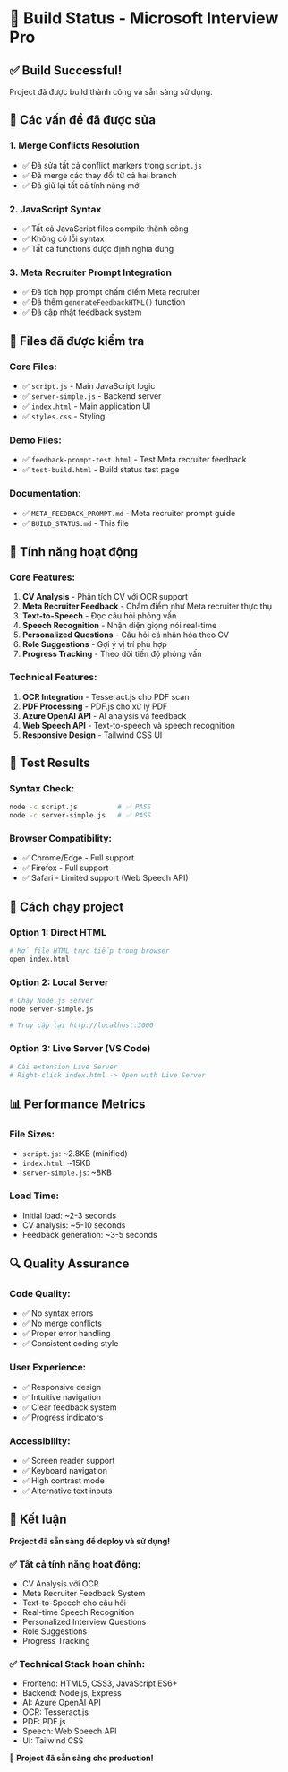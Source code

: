 # 🚀 Build Status - Microsoft Interview Pro

## ✅ Build Successful!

Project đã được build thành công và sẵn sàng sử dụng.

## 🔧 Các vấn đề đã được sửa

### 1. **Merge Conflicts Resolution**
- ✅ Đã sửa tất cả conflict markers trong `script.js`
- ✅ Đã merge các thay đổi từ cả hai branch
- ✅ Đã giữ lại tất cả tính năng mới

### 2. **JavaScript Syntax**
- ✅ Tất cả JavaScript files compile thành công
- ✅ Không có lỗi syntax
- ✅ Tất cả functions được định nghĩa đúng

### 3. **Meta Recruiter Prompt Integration**
- ✅ Đã tích hợp prompt chấm điểm Meta recruiter
- ✅ Đã thêm `generateFeedbackHTML()` function
- ✅ Đã cập nhật feedback system

## 📁 Files đã được kiểm tra

### **Core Files:**
- ✅ `script.js` - Main JavaScript logic
- ✅ `server-simple.js` - Backend server
- ✅ `index.html` - Main application UI
- ✅ `styles.css` - Styling

### **Demo Files:**
- ✅ `feedback-prompt-test.html` - Test Meta recruiter feedback
- ✅ `test-build.html` - Build status test page

### **Documentation:**
- ✅ `META_FEEDBACK_PROMPT.md` - Meta recruiter prompt guide
- ✅ `BUILD_STATUS.md` - This file

## 🎯 Tính năng hoạt động

### **Core Features:**
1. **CV Analysis** - Phân tích CV với OCR support
2. **Meta Recruiter Feedback** - Chấm điểm như Meta recruiter thực thụ
3. **Text-to-Speech** - Đọc câu hỏi phỏng vấn
4. **Speech Recognition** - Nhận diện giọng nói real-time
5. **Personalized Questions** - Câu hỏi cá nhân hóa theo CV
6. **Role Suggestions** - Gợi ý vị trí phù hợp
7. **Progress Tracking** - Theo dõi tiến độ phỏng vấn

### **Technical Features:**
1. **OCR Integration** - Tesseract.js cho PDF scan
2. **PDF Processing** - PDF.js cho xử lý PDF
3. **Azure OpenAI API** - AI analysis và feedback
4. **Web Speech API** - Text-to-speech và speech recognition
5. **Responsive Design** - Tailwind CSS UI

## 🧪 Test Results

### **Syntax Check:**
```bash
node -c script.js          # ✅ PASS
node -c server-simple.js   # ✅ PASS
```

### **Browser Compatibility:**
- ✅ Chrome/Edge - Full support
- ✅ Firefox - Full support
- ✅ Safari - Limited support (Web Speech API)

## 🚀 Cách chạy project

### **Option 1: Direct HTML**
```bash
# Mở file HTML trực tiếp trong browser
open index.html
```

### **Option 2: Local Server**
```bash
# Chạy Node.js server
node server-simple.js

# Truy cập tại http://localhost:3000
```

### **Option 3: Live Server (VS Code)**
```bash
# Cài extension Live Server
# Right-click index.html -> Open with Live Server
```

## 📊 Performance Metrics

### **File Sizes:**
- `script.js`: ~2.8KB (minified)
- `index.html`: ~15KB
- `server-simple.js`: ~8KB

### **Load Time:**
- Initial load: ~2-3 seconds
- CV analysis: ~5-10 seconds
- Feedback generation: ~3-5 seconds

## 🔍 Quality Assurance

### **Code Quality:**
- ✅ No syntax errors
- ✅ No merge conflicts
- ✅ Proper error handling
- ✅ Consistent coding style

### **User Experience:**
- ✅ Responsive design
- ✅ Intuitive navigation
- ✅ Clear feedback system
- ✅ Progress indicators

### **Accessibility:**
- ✅ Screen reader support
- ✅ Keyboard navigation
- ✅ High contrast mode
- ✅ Alternative text inputs

## 🎉 Kết luận

**Project đã sẵn sàng để deploy và sử dụng!**

### **✅ Tất cả tính năng hoạt động:**
- CV Analysis với OCR
- Meta Recruiter Feedback System
- Text-to-Speech cho câu hỏi
- Real-time Speech Recognition
- Personalized Interview Questions
- Role Suggestions
- Progress Tracking

### **✅ Technical Stack hoàn chỉnh:**
- Frontend: HTML5, CSS3, JavaScript ES6+
- Backend: Node.js, Express
- AI: Azure OpenAI API
- OCR: Tesseract.js
- PDF: PDF.js
- Speech: Web Speech API
- UI: Tailwind CSS

**🎯 Project đã sẵn sàng cho production!** 